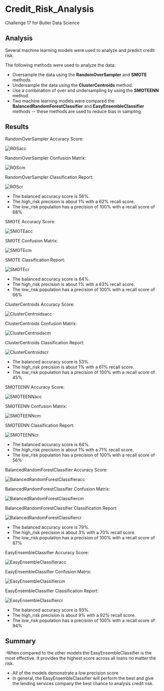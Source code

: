 # Credit_Risk_Analysis
Challenge 17 for Butler Data Science

## Analysis 
Several machine learning models were used to analyze and  predict credit risk.

The following methods were used to analyze the data:
- Oversample the data using the **RandomOverSampler** and **SMOTE** methods.
- Undersample the data using the **ClusterCentroids** method.
- Use a combination of over and undersampling by using the **SMOTEENN** method.
- Two machine learning models were compared the **BalancedRandomForestClassifier** and **EasyEnsembleClassifier** methods -- these methods are used to reduce bias in sampling.

## Results

RandomOverSampler Accuracy Score:

![ROSacc](https://github.com/coxjack/Credit_Risk_Analysis/blob/main/Additional%20Images/ROS_accscore.png)

RandomOverSampler Confusion Matrix:

![ROScm](https://github.com/coxjack/Credit_Risk_Analysis/blob/main/Additional%20Images/ROS_cm.png)

RandomOverSampler Classification Report:

![ROScr](https://github.com/coxjack/Credit_Risk_Analysis/blob/main/Additional%20Images/ROS_classreport.png)

- The balanced accuracy score is 56%.
- The high_risk precision is about 1% with a 62% recall score.
- The low_risk population has a precision of 100% with a recall score of 68%

SMOTE Accuracy Score:

![SMOTEacc](https://github.com/coxjack/Credit_Risk_Analysis/blob/main/Additional%20Images/SMOTE_accscore.png)

SMOTE Confusion Matrix:

![SMOTEcm](https://github.com/coxjack/Credit_Risk_Analysis/blob/main/Additional%20Images/SMOTE_cm.png)

SMOTE Classification Report:

![SMOTEcr](https://github.com/coxjack/Credit_Risk_Analysis/blob/main/Additional%20Images/SMOTE_classreport.png)

- The balanced accuracy score is 64%.
- The high_risk precision is about 1% with a 63% recall score.
- The low_risk population has a precision of 100% with a recall score of 66%

ClusterCentroids Accuracy Score:

![ClusterCentroidsacc](https://github.com/coxjack/Credit_Risk_Analysis/blob/main/Additional%20Images/ClusterCentroids_accscore.png)

ClusterCentroids Confusion Matrix:

![ClusterCentroidscm](https://github.com/coxjack/Credit_Risk_Analysis/blob/main/Additional%20Images/ClusterCentroids_cm.png)

ClusterCentroids Classification Report:

![ClusterCentroidscr](https://github.com/coxjack/Credit_Risk_Analysis/blob/main/Additional%20Images/ClusterCentroids_classreport.png)

- The balanced accuracy score is 53%.
- The high_risk precision is about 1% with a 61% recall score.
- The low_risk population has a precision of 100% with a recall score of 45%

SMOTEENN Accuracy Score:

![SMOTEENNacc](https://github.com/coxjack/Credit_Risk_Analysis/blob/main/Additional%20Images/SMOTEENN_accscore.png)

SMOTEENN Confusion Matrix:

![SMOTEENNcm](https://github.com/coxjack/Credit_Risk_Analysis/blob/main/Additional%20Images/SMOTEENN_cm.png)

SMOTEENN Classification Report:

![SMOTEENNcr](https://github.com/coxjack/Credit_Risk_Analysis/blob/main/Additional%20Images/SMOTEENN_classreport.png)

- The balanced accuracy score is 64%.
- The high_risk precision is about 1% with a 71% recall score.
- The low_risk population has a precision of 100% with a recall score of 56%

BalancedRandomForestClassifier Accuracy Score:

![BalancedRandomForestClassifieracc](https://github.com/coxjack/Credit_Risk_Analysis/blob/main/Additional%20Images/BRFC_accscore.png)

BalancedRandomForestClassifier Confusion Matrix:

![BalancedRandomForestClassifiercm](https://github.com/coxjack/Credit_Risk_Analysis/blob/main/Additional%20Images/BRFC_cm.png)

BalancedRandomForestClassifier Classification Report:

![BalancedRandomForestClassifiercr](https://github.com/coxjack/Credit_Risk_Analysis/blob/main/Additional%20Images/BRFC_classreport.png)

- The balanced accuracy score is 79%.
- The high_risk precision is about 3% with a 70% recall score.
- The low_risk population has a precision of 100% with a recall score of 87%

EasyEnsembleClassifier Accuracy Score:

![EasyEnsembleClassifieracc](https://github.com/coxjack/Credit_Risk_Analysis/blob/main/Additional%20Images/EEC_accscore.png)

EasyEnsembleClassifier Confusion Matrix:

![EasyEnsembleClassifiercm](https://github.com/coxjack/Credit_Risk_Analysis/blob/main/Additional%20Images/EEC_cm.png)

EasyEnsembleClassifier Classification Report:

![EasyEnsembleClassifiercr](https://github.com/coxjack/Credit_Risk_Analysis/blob/main/Additional%20Images/EEC_classreport.png)

- The balanced accuracy score is 93%.
- The high_risk precision is about 9% with a 92% recall score.
- The low_risk population has a precision of 100% with a recall score of 94%

## Summary
-When compared to the other models the EasyEnsembleClassifier is the most effective. It provides the highest score across all loans no matter the risk.
- All of the models demonstrate a low precision score
- In general, the EasyEnsembleClassifier will perform the best and give the lending services company the best chance to analysis credit risk.

